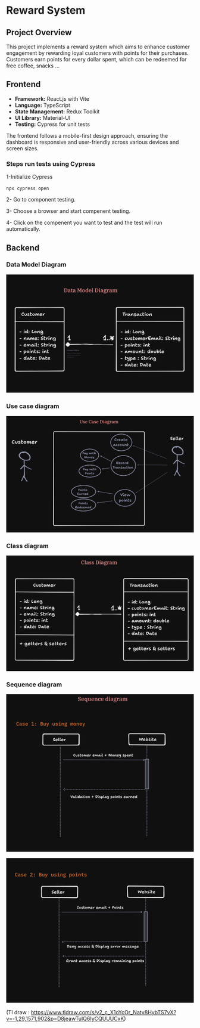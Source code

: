 # Reward System

## Project Overview

This project implements a reward system which aims to enhance customer engagement by rewarding loyal customers with points for their purchases. Customers earn points for every dollar spent, which can be redeemed for free coffee, snacks ...

## Frontend


- **Framework:** React.js with Vite
- **Language:** TypeScript
- **State Management:** Redux Toolkit
- **UI Library:** Material-UI
- **Testing:** Cypress for unit tests

The frontend follows a mobile-first design approach, ensuring the dashboard is responsive and user-friendly across various devices and screen sizes.

### Steps run tests using Cypress

1-Initialize Cypress
```
npx cypress open
```
2- Go to component testing.

3- Choose a browser and start compenent testing.

4- Click on the compenent you want to test and the test will run automatically.


## Backend

### Data Model Diagram

![alt text](<Data Model Diagram.png>)

### Use case diagram

![alt text](<Use case diagram.png>)

### Class diagram

![alt text](<Class diagram.png>)


### Sequence diagram

![alt text](<Sequence diagram1.png>)

![alt text](<Sequence diagram2.png>)

(Tl draw : https://www.tldraw.com/s/v2_c_X1oYcOr_Natv8HybTS7vX?v=-1,29,1571,902&p=D8jeawTuIQ6IyCQUUUCxK)